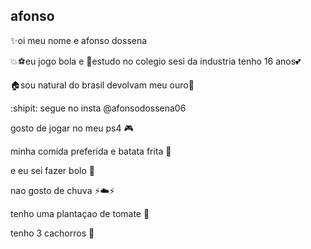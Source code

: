 ## afonso 

:sparkles:oi meu nome e afonso dossena

:collision::soccer:eu jogo bola e  :school:estudo no colegio sesi da industria tenho 16 anos:two_hearts:

:house:sou natural do brasil devolvam meu ouro:fu:

:shipit: segue no insta @afonsodossena06

gosto de jogar no meu ps4 :video_game:

minha comida preferida e batata frita :fries:

e eu sei fazer bolo :birthday:

nao gosto de chuva :zap::cloud::zap:
 
tenho uma plantaçao de tomate :tomato:

tenho 3 cachorros :dog:

